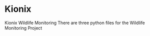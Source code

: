 # Kionix
Kionix Wildlife Monitoring
There are three python files for the Wildlife Monitoring Project


